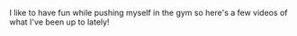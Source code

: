 I like to have fun while pushing myself in the gym so here's a few videos of what I've been up to lately!
